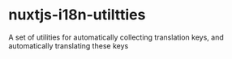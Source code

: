 # nuxtjs-i18n-utiltties
A set of utilities for automatically collecting translation keys, and automatically translating these keys
